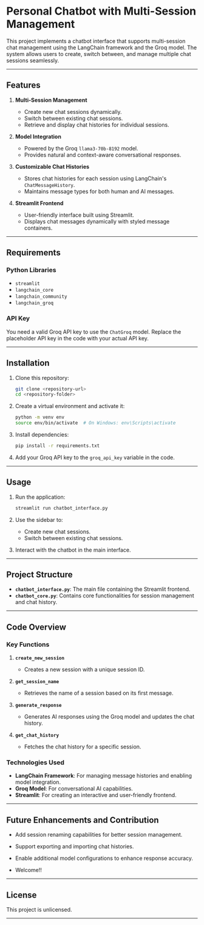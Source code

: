 # Personal Chatbot with Multi-Session Management

This project implements a chatbot interface that supports multi-session chat management using the LangChain framework and the Groq model. The system allows users to create, switch between, and manage multiple chat sessions seamlessly.

---

## Features

1. **Multi-Session Management**

   - Create new chat sessions dynamically.
   - Switch between existing chat sessions.
   - Retrieve and display chat histories for individual sessions.

2. **Model Integration**

   - Powered by the Groq `llama3-70b-8192` model.
   - Provides natural and context-aware conversational responses.

3. **Customizable Chat Histories**

   - Stores chat histories for each session using LangChain's `ChatMessageHistory`.
   - Maintains message types for both human and AI messages.

4. **Streamlit Frontend**

   - User-friendly interface built using Streamlit.
   - Displays chat messages dynamically with styled message containers.

---

## Requirements

### Python Libraries

- `streamlit`
- `langchain_core`
- `langchain_community`
- `langchain_groq`

### API Key

You need a valid Groq API key to use the `ChatGroq` model. Replace the placeholder API key in the code with your actual API key.

---

## Installation

1. Clone this repository:

   ```bash
   git clone <repository-url>
   cd <repository-folder>
   ```

2. Create a virtual environment and activate it:

   ```bash
   python -m venv env
   source env/bin/activate  # On Windows: env\Scripts\activate
   ```

3. Install dependencies:

   ```bash
   pip install -r requirements.txt
   ```

4. Add your Groq API key to the `groq_api_key` variable in the code.

---

## Usage

1. Run the application:

   ```bash
   streamlit run chatbot_interface.py
   ```

2. Use the sidebar to:

   - Create new chat sessions.
   - Switch between existing chat sessions.

3. Interact with the chatbot in the main interface.

---

## Project Structure

- **`chatbot_interface.py`**: The main file containing the Streamlit frontend.
- **`chatbot_core.py`**: Contains core functionalities for session management and chat history.

---

## Code Overview

### Key Functions

1. **`create_new_session`**

   - Creates a new session with a unique session ID.

2. **`get_session_name`**

   - Retrieves the name of a session based on its first message.

3. **`generate_response`**

   - Generates AI responses using the Groq model and updates the chat history.

4. **`get_chat_history`**

   - Fetches the chat history for a specific session.

### Technologies Used

- **LangChain Framework**: For managing message histories and enabling model integration.
- **Groq Model**: For conversational AI capabilities.
- **Streamlit**: For creating an interactive and user-friendly frontend.

---

## Future Enhancements and Contribution

- Add session renaming capabilities for better session management.
- Support exporting and importing chat histories.
- Enable additional model configurations to enhance response accuracy.

- Welcome!!

---

## License

This project is unlicensed.

---



